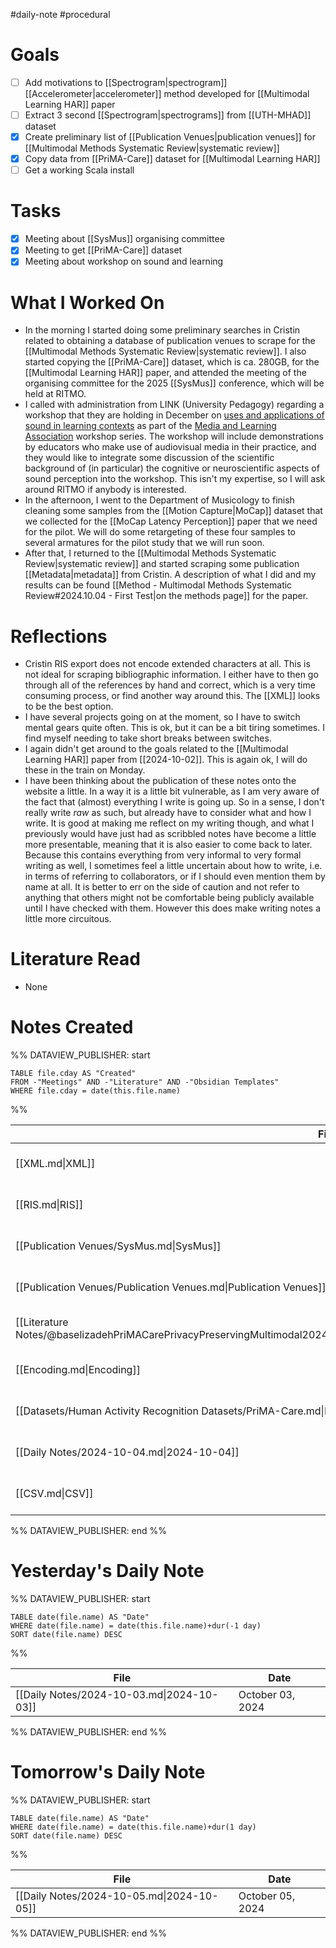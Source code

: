 #daily-note #procedural 

# Goals

- [ ] Add motivations to [[Spectrogram|spectrogram]] [[Accelerometer|accelerometer]] method developed for [[Multimodal Learning HAR]] paper
- [ ] Extract 3 second [[Spectrogram|spectrograms]] from [[UTH-MHAD]] dataset
- [x] Create preliminary list of [[Publication Venues|publication venues]] for [[Multimodal Methods Systematic Review|systematic review]]
- [x] Copy data from [[PriMA-Care]] dataset for [[Multimodal Learning HAR]]
- [ ] Get a working Scala install

# Tasks

- [x] Meeting about [[SysMus]] organising committee
- [x] Meeting to get [[PriMA-Care]] dataset
- [x] Meeting about workshop on sound and learning

# What I Worked On

- In the morning I started doing some preliminary searches in Cristin related to obtaining a database of publication venues to scrape for the [[Multimodal Methods Systematic Review|systematic review]]. I also started copying the [[PriMA-Care]] dataset, which is ca. 280GB, for the [[Multimodal Learning HAR]] paper, and attended the meeting of the organising committee for the 2025 [[SysMus]] conference, which will be held at RITMO.
- I called with administration from LINK (University Pedagogy) regarding a workshop that they are holding in December on [uses and applications of sound in learning contexts](https://media-and-learning.eu/event/uses-and-applications-of-sound-in-learning-contexts/) as part of the [Media and Learning Association](https://media-and-learning.eu) workshop series. The workshop will include demonstrations by educators who make use of audiovisual media in their practice, and they would like to integrate some discussion of the scientific background of (in particular) the cognitive or neuroscientific aspects of sound perception into the workshop. This isn't my expertise, so I will ask around RITMO if anybody is interested.
- In the afternoon, I went to the Department of Musicology to finish cleaning some samples from the [[Motion Capture|MoCap]] dataset that we collected for the [[MoCap Latency Perception]] paper that we need for the pilot. We will do some retargeting of these four samples to several armatures for the pilot study that we will run soon.
- After that, I returned to the [[Multimodal Methods Systematic Review|systematic review]] and started scraping some publication [[Metadata|metadata]] from Cristin. A description of what I did and my results can be found [[Method - Multimodal Methods Systematic Review#2024.10.04 - First Test|on the methods page]] for the paper.

# Reflections

- Cristin RIS export does not encode extended characters at all. This is not ideal for scraping bibliographic information. I either have to then go through all of the references by hand and correct, which is a very time consuming process, or find another way around this. The [[XML]] looks to be the best option.
- I have several projects going on at the moment, so I have to switch mental gears quite often. This is ok, but it can be a bit tiring sometimes. I find myself needing to take short breaks between switches.
- I again didn't get around to the goals related to the [[Multimodal Learning HAR]] paper from [[2024-10-02]]. This is again ok, I will do these in the train on Monday.
- I have been thinking about the publication of these notes onto the website a little. In a way it is a little bit vulnerable, as I am very aware of the fact that (almost) everything I write is going up. So in a sense, I don't really write *raw* as such, but already have to consider what and how I write. It is good at making me reflect on my writing though, and what I previously would have just had as scribbled notes have become a little more presentable, meaning that it is also easier to come back to later. Because this contains everything from very informal to very formal writing as well, I sometimes feel a little uncertain about how to write, i.e. in terms of referring to collaborators, or if I should even mention them by name at all. It is better to err on the side of caution and not refer to anything that others might not be comfortable being publicly available until I have checked with them. However this does make writing notes a little more circuitous.

# Literature Read

- None

# Notes Created


%% DATAVIEW_PUBLISHER: start
```dataview
TABLE file.cday AS "Created"
FROM -"Meetings" AND -"Literature" AND -"Obsidian Templates"
WHERE file.cday = date(this.file.name)
```
%%

| File                                                                                                                               | Created          |
| ---------------------------------------------------------------------------------------------------------------------------------- | ---------------- |
| [[XML.md\|XML]]                                                                                                                    | October 04, 2024 |
| [[RIS.md\|RIS]]                                                                                                                    | October 04, 2024 |
| [[Publication Venues/SysMus.md\|SysMus]]                                                                                           | October 04, 2024 |
| [[Publication Venues/Publication Venues.md\|Publication Venues]]                                                                   | October 04, 2024 |
| [[Literature Notes/@baselizadehPriMACarePrivacyPreservingMultimodal2024.md\|@baselizadehPriMACarePrivacyPreservingMultimodal2024]] | October 04, 2024 |
| [[Encoding.md\|Encoding]]                                                                                                          | October 04, 2024 |
| [[Datasets/Human Activity Recognition Datasets/PriMA-Care.md\|PriMA-Care]]                                                         | October 04, 2024 |
| [[Daily Notes/2024-10-04.md\|2024-10-04]]                                                                                          | October 04, 2024 |
| [[CSV.md\|CSV]]                                                                                                                    | October 04, 2024 |

%% DATAVIEW_PUBLISHER: end %%

# Yesterday's Daily Note

%% DATAVIEW_PUBLISHER: start
```dataview
TABLE date(file.name) AS "Date"
WHERE date(file.name) = date(this.file.name)+dur(-1 day)
SORT date(file.name) DESC
```
%%

| File                                      | Date             |
| ----------------------------------------- | ---------------- |
| [[Daily Notes/2024-10-03.md\|2024-10-03]] | October 03, 2024 |

%% DATAVIEW_PUBLISHER: end %%
# Tomorrow's Daily Note

%% DATAVIEW_PUBLISHER: start
```dataview
TABLE date(file.name) AS "Date"
WHERE date(file.name) = date(this.file.name)+dur(1 day)
SORT date(file.name) DESC
```
%%

| File                                      | Date             |
| ----------------------------------------- | ---------------- |
| [[Daily Notes/2024-10-05.md\|2024-10-05]] | October 05, 2024 |

%% DATAVIEW_PUBLISHER: end %%


